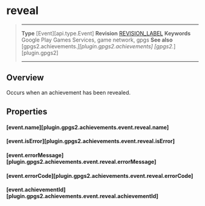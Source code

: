 # reveal

> --------------------- ------------------------------------------------------------------------------------------
> __Type__              [Event][api.type.Event]
> __Revision__          [REVISION_LABEL](REVISION_URL)
> __Keywords__          Google Play Games Services, game network, gpgs
> __See also__          [gpgs2.achievements.*][plugin.gpgs2.achievements]
>                       [gpgs2.*][plugin.gpgs2]
> --------------------- ------------------------------------------------------------------------------------------

## Overview

Occurs when an achievement has been revealed.

## Properties

#### [event.name][plugin.gpgs2.achievements.event.reveal.name]

#### [event.isError][plugin.gpgs2.achievements.event.reveal.isError]

#### [event.errorMessage][plugin.gpgs2.achievements.event.reveal.errorMessage]

#### [event.errorCode][plugin.gpgs2.achievements.event.reveal.errorCode]

#### [event.achievementId][plugin.gpgs2.achievements.event.reveal.achievementId]